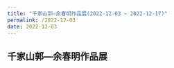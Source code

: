 ```yaml
---
title: "千家山郭—余春明作品展(2022-12-03 ~ 2022-12-17)"
permalink: /2022-12-03
date: 2022-12-03
---
```

## 千家山郭—余春明作品展
